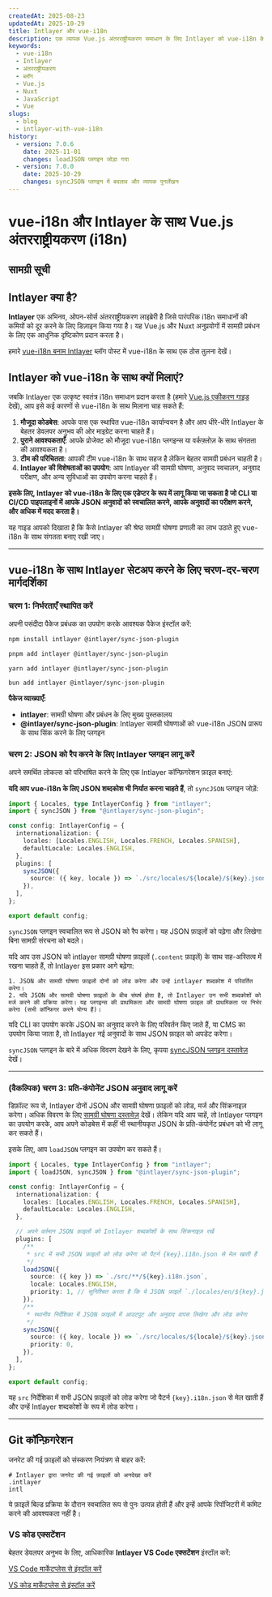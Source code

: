 ```yaml
---
createdAt: 2025-08-23
updatedAt: 2025-10-29
title: Intlayer और vue-i18n
description: एक व्यापक Vue.js अंतरराष्ट्रीयकरण समाधान के लिए Intlayer को vue-i18n के साथ एकीकृत करें
keywords:
  - vue-i18n
  - Intlayer
  - अंतरराष्ट्रीयकरण
  - ब्लॉग
  - Vue.js
  - Nuxt
  - JavaScript
  - Vue
slugs:
  - blog
  - intlayer-with-vue-i18n
history:
  - version: 7.0.6
    date: 2025-11-01
    changes: loadJSON प्लगइन जोड़ा गया
  - version: 7.0.0
    date: 2025-10-29
    changes: syncJSON प्लगइन में बदलाव और व्यापक पुनर्लेखन
---
```


# vue-i18n और Intlayer के साथ Vue.js अंतरराष्ट्रीयकरण (i18n)

## सामग्री सूची

<TOC/>

## Intlayer क्या है?

**Intlayer** एक अभिनव, ओपन-सोर्स अंतरराष्ट्रीयकरण लाइब्रेरी है जिसे पारंपरिक i18n समाधानों की कमियों को दूर करने के लिए डिज़ाइन किया गया है। यह Vue.js और Nuxt अनुप्रयोगों में सामग्री प्रबंधन के लिए एक आधुनिक दृष्टिकोण प्रदान करता है।

हमारे [vue-i18n बनाम Intlayer](https://github.com/aymericzip/intlayer/blob/main/docs/blog/hi/vue-i18n_vs_intlayer.md) ब्लॉग पोस्ट में vue-i18n के साथ एक ठोस तुलना देखें।

## Intlayer को vue-i18n के साथ क्यों मिलाएं?

जबकि Intlayer एक उत्कृष्ट स्वतंत्र i18n समाधान प्रदान करता है (हमारे [Vue.js एकीकरण गाइड](https://github.com/aymericzip/intlayer/blob/main/docs/docs/hi/intlayer_with_vite+vue.md) देखें), आप इसे कई कारणों से vue-i18n के साथ मिलाना चाह सकते हैं:

1. **मौजूदा कोडबेस**: आपके पास एक स्थापित vue-i18n कार्यान्वयन है और आप धीरे-धीरे Intlayer के बेहतर डेवलपर अनुभव की ओर माइग्रेट करना चाहते हैं।
2. **पुराने आवश्यकताएँ**: आपके प्रोजेक्ट को मौजूदा vue-i18n प्लगइन्स या वर्कफ़्लोज़ के साथ संगतता की आवश्यकता है।
3. **टीम की परिचितता**: आपकी टीम vue-i18n के साथ सहज है लेकिन बेहतर सामग्री प्रबंधन चाहती है।
4. **Intlayer की विशेषताओं का उपयोग**: आप Intlayer की सामग्री घोषणा, अनुवाद स्वचालन, अनुवाद परीक्षण, और अन्य सुविधाओं का उपयोग करना चाहते हैं।

**इसके लिए, Intlayer को vue-i18n के लिए एक एडेप्टर के रूप में लागू किया जा सकता है जो CLI या CI/CD पाइपलाइनों में आपके JSON अनुवादों को स्वचालित करने, आपके अनुवादों का परीक्षण करने, और अधिक में मदद करता है।**

यह गाइड आपको दिखाता है कि कैसे Intlayer की श्रेष्ठ सामग्री घोषणा प्रणाली का लाभ उठाते हुए vue-i18n के साथ संगतता बनाए रखी जाए।

---

## vue-i18n के साथ Intlayer सेटअप करने के लिए चरण-दर-चरण मार्गदर्शिका

### चरण 1: निर्भरताएँ स्थापित करें

अपनी पसंदीदा पैकेज प्रबंधक का उपयोग करके आवश्यक पैकेज इंस्टॉल करें:

```bash packageManager="npm"
npm install intlayer @intlayer/sync-json-plugin
```

```bash packageManager="pnpm"
pnpm add intlayer @intlayer/sync-json-plugin
```

```bash packageManager="yarn"
yarn add intlayer @intlayer/sync-json-plugin
```

```bash packageManager="bun"
bun add intlayer @intlayer/sync-json-plugin
```

**पैकेज व्याख्याएँ:**

- **intlayer**: सामग्री घोषणा और प्रबंधन के लिए मुख्य पुस्तकालय
- **@intlayer/sync-json-plugin**: Intlayer सामग्री घोषणाओं को vue-i18n JSON प्रारूप के साथ सिंक करने के लिए प्लगइन

### चरण 2: JSON को रैप करने के लिए Intlayer प्लगइन लागू करें

अपने समर्थित लोकल्स को परिभाषित करने के लिए एक Intlayer कॉन्फ़िगरेशन फ़ाइल बनाएं:

**यदि आप vue-i18n के लिए JSON शब्दकोश भी निर्यात करना चाहते हैं**, तो `syncJSON` प्लगइन जोड़ें:

```typescript fileName="intlayer.config.ts"
import { Locales, type IntlayerConfig } from "intlayer";
import { syncJSON } from "@intlayer/sync-json-plugin";

const config: IntlayerConfig = {
  internationalization: {
    locales: [Locales.ENGLISH, Locales.FRENCH, Locales.SPANISH],
    defaultLocale: Locales.ENGLISH,
  },
  plugins: [
    syncJSON({
      source: ({ key, locale }) => `./src/locales/${locale}/${key}.json`,
    }),
  ],
};

export default config;
```

`syncJSON` प्लगइन स्वचालित रूप से JSON को रैप करेगा। यह JSON फ़ाइलों को पढ़ेगा और लिखेगा बिना सामग्री संरचना को बदले।

यदि आप उस JSON को intlayer सामग्री घोषणा फ़ाइलों (`.content` फ़ाइलें) के साथ सह-अस्तित्व में रखना चाहते हैं, तो Intlayer इस प्रकार आगे बढ़ेगा:

    1. JSON और सामग्री घोषणा फ़ाइलों दोनों को लोड करेगा और उन्हें intlayer शब्दकोश में परिवर्तित करेगा।
    2. यदि JSON और सामग्री घोषणा फ़ाइलों के बीच संघर्ष होता है, तो Intlayer उन सभी शब्दकोशों को मर्ज करने की प्रक्रिया करेगा। यह प्लगइन्स की प्राथमिकता और सामग्री घोषणा फ़ाइल की प्राथमिकता पर निर्भर करेगा (सभी कॉन्फ़िगर करने योग्य हैं)।

यदि CLI का उपयोग करके JSON का अनुवाद करने के लिए परिवर्तन किए जाते हैं, या CMS का उपयोग किया जाता है, तो Intlayer नई अनुवादों के साथ JSON फ़ाइल को अपडेट करेगा।

`syncJSON` प्लगइन के बारे में अधिक विवरण देखने के लिए, कृपया [syncJSON प्लगइन दस्तावेज़](https://github.com/aymericzip/intlayer/blob/main/docs/docs/hi/plugins/sync-json.md) देखें।

---

### (वैकल्पिक) चरण 3: प्रति-कंपोनेंट JSON अनुवाद लागू करें

डिफ़ॉल्ट रूप से, Intlayer दोनों JSON और सामग्री घोषणा फ़ाइलों को लोड, मर्ज और सिंक्रनाइज़ करेगा। अधिक विवरण के लिए [सामग्री घोषणा दस्तावेज़](https://github.com/aymericzip/intlayer/blob/main/docs/docs/hi/dictionary/content_file.md) देखें। लेकिन यदि आप चाहें, तो Intlayer प्लगइन का उपयोग करके, आप अपने कोडबेस में कहीं भी स्थानीयकृत JSON के प्रति-कंपोनेंट प्रबंधन को भी लागू कर सकते हैं।

इसके लिए, आप `loadJSON` प्लगइन का उपयोग कर सकते हैं।

```ts fileName="intlayer.config.ts"
import { Locales, type IntlayerConfig } from "intlayer";
import { loadJSON, syncJSON } from "@intlayer/sync-json-plugin";

const config: IntlayerConfig = {
  internationalization: {
    locales: [Locales.ENGLISH, Locales.FRENCH, Locales.SPANISH],
    defaultLocale: Locales.ENGLISH,
  },

  // अपने वर्तमान JSON फ़ाइलों को Intlayer शब्दकोशों के साथ सिंक्रनाइज़ रखें
  plugins: [
    /**
     * src में सभी JSON फ़ाइलों को लोड करेगा जो पैटर्न {key}.i18n.json से मेल खाती हैं
     */
    loadJSON({
      source: ({ key }) => `./src/**/${key}.i18n.json`,
      locale: Locales.ENGLISH,
      priority: 1, // सुनिश्चित करता है कि ये JSON फ़ाइलें `./locales/en/${key}.json` में फ़ाइलों की तुलना में प्राथमिकता लें
    }),
    /**
     * स्थानीय निर्देशिका में JSON फ़ाइलों में आउटपुट और अनुवाद वापस लिखेगा और लोड करेगा
     */
    syncJSON({
      source: ({ key, locale }) => `./src/locales/${locale}/${key}.json`,
      priority: 0,
    }),
  ],
};

export default config;
```

यह `src` निर्देशिका में सभी JSON फ़ाइलों को लोड करेगा जो पैटर्न `{key}.i18n.json` से मेल खाती हैं और उन्हें Intlayer शब्दकोशों के रूप में लोड करेगा।

---

## Git कॉन्फ़िगरेशन

जनरेट की गई फ़ाइलों को संस्करण नियंत्रण से बाहर करें:

```plaintext fileName=".gitignore"
# Intlayer द्वारा जनरेट की गई फ़ाइलों को अनदेखा करें
.intlayer
intl
```

ये फ़ाइलें बिल्ड प्रक्रिया के दौरान स्वचालित रूप से पुनः उत्पन्न होती हैं और इन्हें आपके रिपॉजिटरी में कमिट करने की आवश्यकता नहीं है।

### VS कोड एक्सटेंशन

बेहतर डेवलपर अनुभव के लिए, आधिकारिक **Intlayer VS Code एक्सटेंशन** इंस्टॉल करें:

[VS Code मार्केटप्लेस से इंस्टॉल करें](https://marketplace.visualstudio.com/items?itemName=intlayer.intlayer-vs-code-extension)

[VS कोड मार्केटप्लेस से इंस्टॉल करें](https://marketplace.visualstudio.com/items?itemName=intlayer.intlayer-vs-code-extension)

